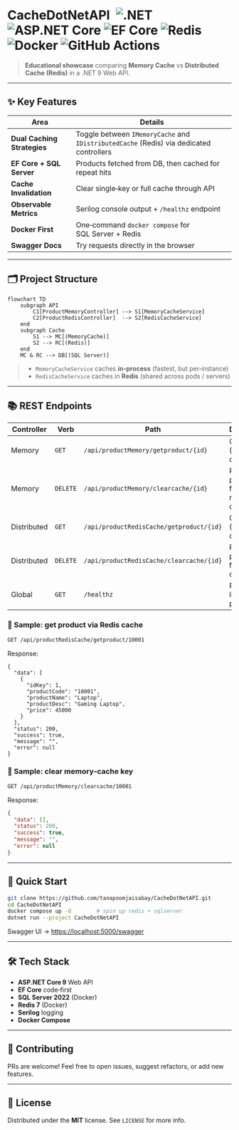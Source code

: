 
# CacheDotNetAPI &nbsp;![.NET](https://img.shields.io/badge/.NET%209-512BD4?logo=dotnet&logoColor=white) ![ASP.NET Core](https://img.shields.io/badge/ASP.NET%20Core-5C2D91?logo=dotnet&logoColor=white) ![EF Core](https://img.shields.io/badge/EF%20Core-4E4E4E) ![Redis](https://img.shields.io/badge/Redis-DC382D?logo=redis&logoColor=white) ![Docker](https://img.shields.io/badge/Docker-2496ED?logo=docker&logoColor=white) ![GitHub Actions](https://img.shields.io/badge/GitHub%20Actions-2088FF?logo=githubactions&logoColor=white)

> **Educational showcase** comparing **Memory Cache** vs **Distributed Cache (Redis)** in a .NET 9 Web API.

---

## ✨ Key Features

| Area | Details |
|------|---------|
| **Dual Caching Strategies** | Toggle between `IMemoryCache` and `IDistributedCache` (Redis) via dedicated controllers |
| **EF Core + SQL Server** | Products fetched from DB, then cached for repeat hits |
| **Cache Invalidation** | Clear single‑key or full cache through API |
| **Observable Metrics** | Serilog console output + `/healthz` endpoint |
| **Docker First** | One‑command `docker compose` for SQL Server + Redis |
| **Swagger Docs** | Try requests directly in the browser |

---

## 🗂️ Project Structure

```mermaid
flowchart TD
    subgraph API
        C1[ProductMemoryController] --> S1[MemoryCacheService]
        C2[ProductRedisController]  --> S2[RedisCacheService]
    end
    subgraph Cache
        S1 --> MC[(MemoryCache)]
        S2 --> RC[(Redis)]
    end
    MC & RC --> DB[(SQL Server)]
```

> - `MemoryCacheService` caches **in‑process** (fastest, but per‑instance)  
> - `RedisCacheService` caches in **Redis** (shared across pods / servers)

---

## 📚 REST Endpoints

| Controller | Verb | Path | Description |
|------------|------|------|-------------|
| Memory | `GET` | `/api/productMemory/getproduct/{id}` | Get product (memory cache) |
| Memory | `DELETE` | `/api/productMemory/clearcache/{id}` | Remove product from memory cache |
| Distributed | `GET` | `/api/productRedisCache/getproduct/{id}` | Get product (Redis cache) |
| Distributed | `DELETE` | `/api/productRedisCache/clearcache/{id}` | Remove product from Redis cache |
| Global | `GET` | `/healthz` | Readiness / liveness probe |

### 🔑 Sample: get product via Redis cache

```bash
GET /api/productRedisCache/getproduct/10001
```

Response:

```jsonc
{
  "data": [
    {
      "idKey": 1,
      "productCode": "10001",
      "productName": "Laptop",
      "productDesc": "Gaming Laptop",
      "price": 45000
    }
  ],
  "status": 200,
  "success": true,
  "message": "",
  "error": null
}
```

### 🔑 Sample: clear memory‑cache key

```bash
GET /api/productMemory/clearcache/10001
```

Response:

```json
{
  "data": [],
  "status": 200,
  "success": true,
  "message": "",
  "error": null
}
```

---

## 🚀 Quick Start

```bash
git clone https://github.com/tanapoomjaisabay/CacheDotNetAPI.git
cd CacheDotNetAPI
docker compose up -d        # spin up redis + sqlserver
dotnet run --project CacheDotNetAPI
```

Swagger UI → <https://localhost:5000/swagger>

---

## 🛠️ Tech Stack

- **ASP.NET Core 9** Web API  
- **EF Core** code‑first  
- **SQL Server 2022** (Docker)  
- **Redis 7** (Docker)  
- **Serilog** logging  
- **Docker Compose** 

---

## 🤝 Contributing

PRs are welcome! Feel free to open issues, suggest refactors, or add new features.

---

## 📜 License

Distributed under the **MIT** license. See `LICENSE` for more info.

